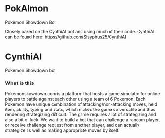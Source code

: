 # PokAImon
Pokemon Showdown Bot

Closely based on the CynthiAI bot and using much of their code.
CynthiAI can be found here: https://github.com/Sisyphus25/CynthiAI

# CynthiAI
Pokemon Showdown bot

### What is this

Pokemonshowdown.com is a platform that hosts a game simulator for online players to battle against each other using a team of 6 Pokemon. Each Pokemon have unique combination of attacking/non-attacking moves, held item, ability, typing and stats, which makes the game so versatile and thus rendering strategizing difficult. The game requires a lot of strategizing and also a bit of luck. We want to build a bot that can challenge a random player, or receive challenge request from another player, and can actually strategize as well as making appropriate moves by itself.

